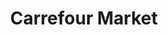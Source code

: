 ---
title: "Carrefour Market"
url: /ciudad-autonoma-de-buenos-aires/carrefour-market-avenida-rivadavia-3/
shop: Supermarkt
---
